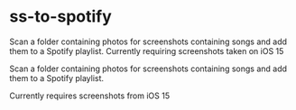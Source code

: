 # ss-to-spotify

Scan a folder containing photos for screenshots containing songs and add them to a Spotify playlist.
Currently requiring screenshots taken on iOS 15

Scan a folder containing photos for screenshots containing songs and add them to a Spotify playlist.

Currently requires screenshots from iOS 15
